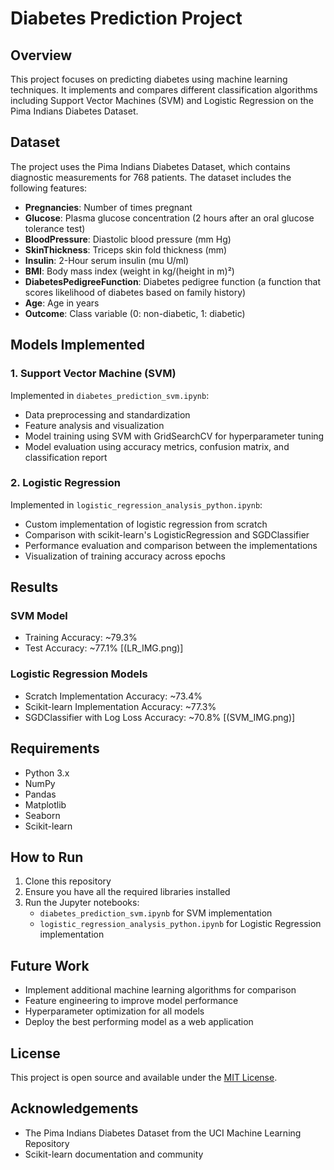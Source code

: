 # Diabetes Prediction Project

## Overview
This project focuses on predicting diabetes using machine learning techniques. It implements and compares different classification algorithms including Support Vector Machines (SVM) and Logistic Regression on the Pima Indians Diabetes Dataset.

## Dataset
The project uses the Pima Indians Diabetes Dataset, which contains diagnostic measurements for 768 patients. The dataset includes the following features:

- **Pregnancies**: Number of times pregnant
- **Glucose**: Plasma glucose concentration (2 hours after an oral glucose tolerance test)
- **BloodPressure**: Diastolic blood pressure (mm Hg)
- **SkinThickness**: Triceps skin fold thickness (mm)
- **Insulin**: 2-Hour serum insulin (mu U/ml)
- **BMI**: Body mass index (weight in kg/(height in m)²)
- **DiabetesPedigreeFunction**: Diabetes pedigree function (a function that scores likelihood of diabetes based on family history)
- **Age**: Age in years
- **Outcome**: Class variable (0: non-diabetic, 1: diabetic)

## Models Implemented

### 1. Support Vector Machine (SVM)
Implemented in `diabetes_prediction_svm.ipynb`:
- Data preprocessing and standardization
- Feature analysis and visualization
- Model training using SVM with GridSearchCV for hyperparameter tuning
- Model evaluation using accuracy metrics, confusion matrix, and classification report

### 2. Logistic Regression
Implemented in `logistic_regression_analysis_python.ipynb`:
- Custom implementation of logistic regression from scratch
- Comparison with scikit-learn's LogisticRegression and SGDClassifier
- Performance evaluation and comparison between the implementations
- Visualization of training accuracy across epochs

## Results

### SVM Model
- Training Accuracy: ~79.3%
- Test Accuracy: ~77.1%
 [(LR_IMG.png)]
### Logistic Regression Models
- Scratch Implementation Accuracy: ~73.4%
- Scikit-learn Implementation Accuracy: ~77.3%
- SGDClassifier with Log Loss Accuracy: ~70.8%
[(SVM_IMG.png)]
## Requirements
- Python 3.x
- NumPy
- Pandas
- Matplotlib
- Seaborn
- Scikit-learn

## How to Run

1. Clone this repository
2. Ensure you have all the required libraries installed
3. Run the Jupyter notebooks:
   - `diabetes_prediction_svm.ipynb` for SVM implementation
   - `logistic_regression_analysis_python.ipynb` for Logistic Regression implementation

## Future Work
- Implement additional machine learning algorithms for comparison
- Feature engineering to improve model performance
- Hyperparameter optimization for all models
- Deploy the best performing model as a web application

## License
This project is open source and available under the [MIT License](LICENSE).

## Acknowledgements
- The Pima Indians Diabetes Dataset from the UCI Machine Learning Repository
- Scikit-learn documentation and community